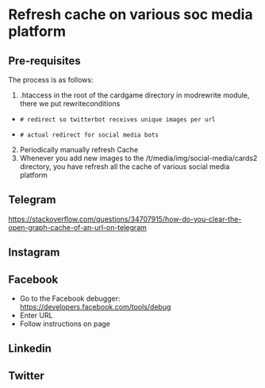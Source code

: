 # Refresh cache on various soc media platform

## Pre-requisites
The process is as follows:
1. .htaccess in the root of the cardgame directory in modrewrite module, there we put rewriteconditions

-     # redirect so twitterbot receives unique images per url
-     # actual redirect for social media bots
2. Periodically manually refresh Cache
3. Whenever you add new images to the /t/media/img/social-media/cards2 directory, you have refresh all the cache of various social media platform

## Telegram

https://stackoverflow.com/questions/34707915/how-do-you-clear-the-open-graph-cache-of-an-url-on-telegram

## Instagram


## Facebook
- Go to the Facebook debugger: https://developers.facebook.com/tools/debug
- Enter URL
- Follow instructions on page

## Linkedin

## Twitter 
